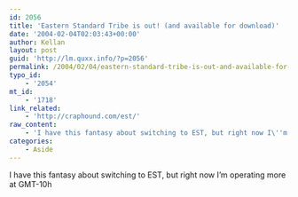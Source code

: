 ```yaml
---
id: 2056
title: 'Eastern Standard Tribe is out! (and available for download)'
date: '2004-02-04T02:03:43+00:00'
author: Kellan
layout: post
guid: 'http://lm.quxx.info/?p=2056'
permalink: /2004/02/04/eastern-standard-tribe-is-out-and-available-for-download/
typo_id:
    - '2054'
mt_id:
    - '1718'
link_related:
    - 'http://craphound.com/est/'
raw_content:
    - 'I have this fantasy about switching to EST, but right now I\''m operating more at GMT-10h'
categories:
    - Aside
---
```


I have this fantasy about switching to EST, but right now I’m operating more at GMT-10h